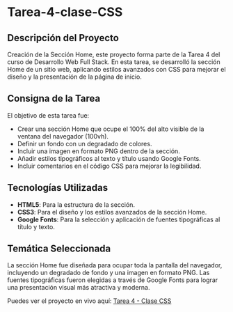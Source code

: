 # Tarea-4-clase-CSS 

## Descripción del Proyecto
Creación de la Sección Home, este proyecto forma parte de la Tarea 4 del curso de Desarrollo Web Full Stack. En esta tarea, se desarrolló la sección Home de un sitio web, aplicando estilos avanzados con CSS para mejorar el diseño y la presentación de la página de inicio.

## Consigna de la Tarea
El objetivo de esta tarea fue:
- Crear una sección Home que ocupe el 100% del alto visible de la ventana del navegador (100vh).
- Definir un fondo con un degradado de colores.
- Incluir una imagen en formato PNG dentro de la sección.
- Añadir estilos tipográficos al texto y título usando Google Fonts.
- Incluir comentarios en el código CSS para mejorar la legibilidad.

## Tecnologías Utilizadas
- **HTML5**: Para la estructura de la sección.
- **CSS3**: Para el diseño y los estilos avanzados de la sección Home.
- **Google Fonts**: Para la selección y aplicación de fuentes tipográficas al título y texto.

## Temática Seleccionada
La sección Home fue diseñada para ocupar toda la pantalla del navegador, incluyendo un degradado de fondo y una imagen en formato PNG. Las fuentes tipográficas fueron elegidas a través de Google Fonts para lograr una presentación visual más atractiva y moderna.

Puedes ver el proyecto en vivo aquí: [Tarea 4 - Clase CSS](https://tarea-4-clase-css.vercel.app/index.html)



